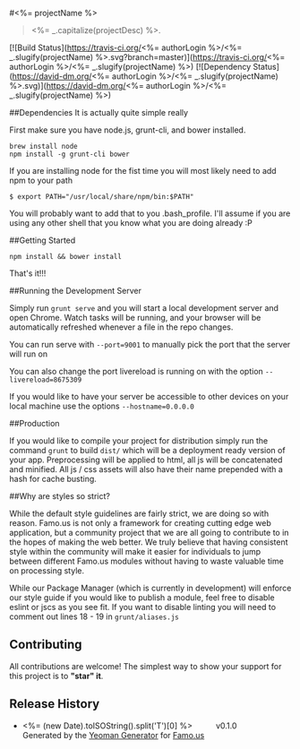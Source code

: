 #<%= projectName %>
> <%= _.capitalize(projectDesc) %>.

[![Build Status](https://travis-ci.org/<%= authorLogin %>/<%= _.slugify(projectName) %>.svg?branch=master)](https://travis-ci.org/<%= authorLogin %>/<%= _.slugify(projectName) %>) [![Dependency Status](https://david-dm.org/<%= authorLogin %>/<%= _.slugify(projectName) %>.svg)](https://david-dm.org/<%= authorLogin %>/<%= _.slugify(projectName) %>)

##Dependencies
It is actually quite simple really

First make sure you have node.js, grunt-cli, and bower installed.

```
brew install node
npm install -g grunt-cli bower
```

If you are installing node for the fist time you will most likely need to add npm to your path

```
$ export PATH="/usr/local/share/npm/bin:$PATH"
```

You will probably want to add that to you .bash_profile.  I'll assume if you are using any other shell that you know what you are doing already :P

##Getting Started

```
npm install && bower install
```

That's it!!!

##Running the Development Server

Simply run ```grunt serve``` and you will start a local development server and open Chrome.  Watch tasks will be running, and your browser will be automatically refreshed whenever a file in the repo changes.

You can run serve with ```--port=9001``` to manually pick the port that the server will run on

You can also change the port livereload is running on with the option ```--livereload=8675309```

If you would like to have your server be accessible to other devices on your local machine use the options ```--hostname=0.0.0.0```

##Production

If you would like to compile your project for distribution simply run the command ```grunt``` to build ```dist/``` which will be a deployment ready version of your app.  Preprocessing will be applied to html, all js will be concatenated and minified.  All js / css assets will also have their name prepended with a hash for cache busting.

##Why are styles so strict?

While the default style guidelines are fairly strict, we are doing so with reason.  Famo.us is not only a framework for creating cutting edge web application, but a community project that we are all going to contribute to in the hopes of making the web better.  We truly believe that having consistent style within the community will make it easier for individuals to jump between different Famo.us modules without having to waste valuable time on processing style.

While our Package Manager (which is currently in development) will enforce our style guide if you would like to publish a module, feel free to disable eslint or jscs as you see fit.  If you want to disable linting you will need to comment out lines 18 - 19 in ```grunt/aliases.js```

## Contributing
All contributions are welcome! The simplest way to show your support for this project is to **"star" it**.

## Release History
 * <%= (new Date).toISOString().split('T')[0] %>   v0.1.0   Generated by the [Yeoman Generator](https://github.com/famous/generator-famous) for [Famo.us](http://famo.us)